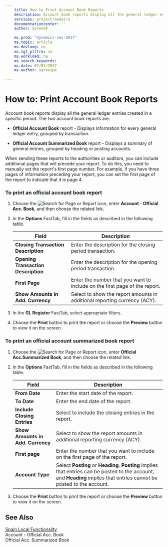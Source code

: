 ```yaml
---
    title: How to Print Account Book Reports 
    description: Account book reports display all the general ledger entries created in a specific period. The two account book reports are:
    services: project-madeira
    documentationcenter: ''
    author: SorenGP

    ms.prod: "dynamics-nav-2017"
    ms.topic: article
    ms.devlang: na
    ms.tgt_pltfrm: na
    ms.workload: na
    ms.search.keywords:
    ms.date: 07/01/2017
    ms.author: sgroespe

---
```

# How to: Print Account Book Reports
Account book reports display all the general ledger entries created in a specific period. The two account book reports are:  
  
-   **Official Account Book** report - Displays information for every general ledger entry, grouped by transaction.  
  
-   **Official Account Summarized Book** report - Displays a summary of general entries, grouped by heading or posting accounts.  
  
 When sending these reports to the authorities or auditors, you can include additional pages that will precede your report. To do this, you need to manually set the report's first page number. For example, if you have three pages of information preceding your report, you can set the first page of the report to indicate that it is page 4.  
  
### To print an official account book report  
  
1.  Choose the ![Search for Page or Report](media/ui-search/search_small.png "Search for Page or Report icon") icon, enter **Account - Official Acc. Book**, and then choose the related link.  
  
2.  In the **Options** FastTab, fill in the fields as described in the following table.  
  
    |Field|Description|  
    |---------------------------------|---------------------------------------|  
    |**Closing Transaction Description**|Enter the description for the closing period transaction.|  
    |**Opening Transaction Description**|Enter the description for the opening period transaction.|  
    |**First Page**|Enter the number that you want to include on the first page of the report.|  
    |**Show Amounts in Add. Currency**|Select to show the report amounts in additional reporting currency (ACY).|  
  
3.  In the **GL Register** FastTab, select appropriate filters.  
  
4.  Choose the **Print** button to print the report or choose the **Preview** button to view it on the screen.  
  
### To print an official account summarized book report  
  
1.  Choose the ![Search for Page or Report](media/ui-search/search_small.png "Search for Page or Report icon") icon, enter **Official Acc.Summarized Book**, and then choose the related link.  
  
2.  In the **Options** FastTab, fill in the fields as described in the following table.  
  
    |Field|Description|  
    |---------------------------------|---------------------------------------|  
    |**From Date**|Enter the start date of the report.|  
    |**To Date**|Enter the end date of the report.|  
    |**Include Closing Entries**|Select to include the closing entries in the report.|  
    |**Show Amounts in Add. Currency**|Select to show the report amounts in additional reporting currency (ACY).|  
    |**First page**|Enter the number that you want to include on the first page of the report.|  
    |**Account Type**|Select **Posting** or **Heading**. **Posting** implies that entries can be posted to the account, and **Heading** implies that entries cannot be posted to the account.|  
  
3.  Choose the **Print** button to print the report or choose the **Preview** button to view it on the screen.  
  
## See Also  
 [Spain Local Functionality](spain-local-functionality.md)   
 Account - Official Acc. Book   
 Official Acc. Summarized Book
